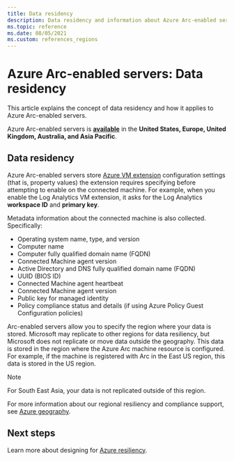 ```yaml
---
title: Data residency
description: Data residency and information about Azure Arc-enabled servers.
ms.topic: reference
ms.date: 08/05/2021
ms.custom: references_regions
---
```


# Azure Arc-enabled servers: Data residency

This article explains the concept of data residency and how it applies to Azure Arc-enabled servers.

Azure Arc-enabled servers is **[available](https://azure.microsoft.com/global-infrastructure/services/?products=azure-arc)** in the **United States, Europe, United Kingdom, Australia, and Asia Pacific**.

## Data residency

Azure Arc-enabled servers store [Azure VM extension](manage-vm-extensions.md) configuration settings (that is, property values) the extension requires specifying before attempting to enable on the connected machine. For example, when you enable the Log Analytics VM extension, it asks for the Log Analytics **workspace ID** and **primary key**.

Metadata information about the connected machine is also collected. Specifically:

* Operating system name, type, and version
* Computer name
* Computer fully qualified domain name (FQDN)
* Connected Machine agent version
* Active Directory and DNS fully qualified domain name (FQDN)
* UUID (BIOS ID)
* Connected Machine agent heartbeat
* Connected Machine agent version
* Public key for managed identity
* Policy compliance status and details (if using Azure Policy Guest Configuration policies)

Arc-enabled servers allow you to specify the region where your data is stored. Microsoft may replicate to other regions for data resiliency, but Microsoft does not replicate or move data outside the geography. This data is stored in the region where the Azure Arc machine resource is configured. For example, if the machine is registered with Arc in the East US region, this data is stored in the US region.

> [!NOTE] 
> For South East Asia, your data is not replicated outside of this region. 

For more information about our regional resiliency and compliance support, see [Azure geography](https://azure.microsoft.com/global-infrastructure/geographies/).

## Next steps

Learn more about designing for [Azure resiliency](/azure/architecture/reliability/architect).
